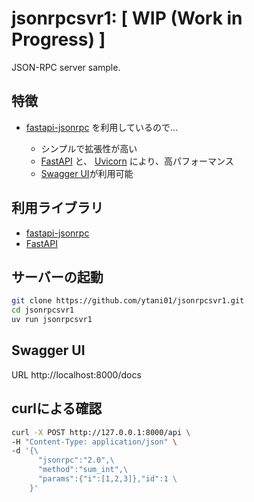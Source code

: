 # jsonrpcsvr1: [ **WIP** (Work in Progress) ]

JSON-RPC server sample.


## 特徴

- [fastapi-jsonrpc](https://github.com/smagafurov/fastapi-jsonrpc)
  を利用しているので…

  - シンプルで拡張性が高い
  - [FastAPI](https://fastapi.tiangolo.com/) と、
    [Uvicorn](https://uvicorn.dev/) により、高パフォーマンス
  - [Swagger UI](https://swagger.io/tools/swagger-ui/)が利用可能


## 利用ライブラリ

- [fastapi-jsonrpc](https://github.com/smagafurov/fastapi-jsonrpc)
- [FastAPI](https://fastapi.tiangolo.com/)


## サーバーの起動

``` bash
git clone https://github.com/ytani01/jsonrpcsvr1.git
cd jsonrpcsvr1
uv run jsonrpcsvr1
```


## Swagger UI

URL  http://localhost:8000/docs


## curlによる確認

``` bash
curl -X POST http://127.0.0.1:8000/api \
-H "Content-Type: application/json" \
-d '{\
      "jsonrpc":"2.0",\
      "method":"sum_int",\
      "params":{"i":[1,2,3]},"id":1 \
    }'
```
